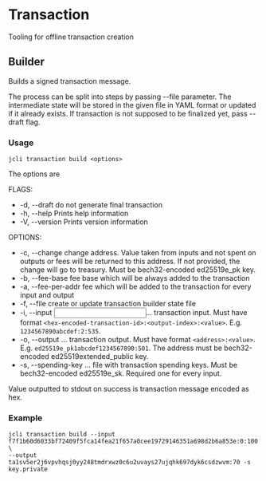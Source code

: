 # Transaction

Tooling for offline transaction creation

## Builder

Builds a signed transaction message.

The process can be split into steps by passing --file parameter. The intermediate state
will be stored in the given file in YAML format or updated if it already exists. If
transaction is not supposed to be finalized yet, pass --draft flag.

### Usage

```
jcli transaction build <options>
```

The options are

FLAGS:
- -d, --draft do not generate final transaction
- -h, --help Prints help information
- -V, --version Prints version information

OPTIONS:
- -c, --change <change> change address. Value taken from inputs and not spent on outputs
or fees will be returned to this address. If not provided, the change will go to treasury.
Must be bech32-encoded ed25519e_pk key.
- -b, --fee-base <fee-base> fee base which will be always added to the transaction
- -a, --fee-per-addr <fee-per-addr> fee which will be added to the transaction for every
input and output
- -f, --file <file> create or update transaction builder state file
- -i, --input <input>... transaction input. Must have format
`<hex-encoded-transaction-id>:<output-index>:<value>`. E.g. `1234567890abcdef:2:535`.
- -o, --output <output>... transaction output. Must have format `<address>:<value>`.
E.g. `ed25519e_pk1abcdef1234567890:501`. The address must be bech32-encoded
ed25519extended_public key.
- -s, --spending-key <spending-key>... file with transaction spending keys. Must be
bech32-encoded ed25519e_sk. Required one for every input.

Value outputted to stdout on success is transaction message encoded as hex.


### Example

```
jcli transaction build --input f7f1b60d6033bf72409f5fca14fea21f657a0cee19729146351a698d2b6a853e:0:100  \
--output ta1sv5er2j6vpvhqsj0yy248tmdrxwz0c6u2uvays27ujqhk697dyk6csdzwvm:70 -s key.private
```
